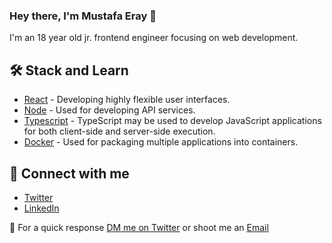 ### Hey there, I'm Mustafa Eray 👋


I'm an 18 year old jr. frontend engineer focusing on web development.


## 🛠 Stack and Learn
- [React](https://reactjs.org/) - Developing highly flexible user interfaces.
- [Node](https://nodejs.org/en/) - Used for developing API services.
- [Typescript](https://www.typescriptlang.org/) - TypeScript may be used to develop JavaScript applications for both client-side and server-side execution.
- [Docker](https://www.docker.com/) - Used for packaging multiple applications into containers.


## 🤝 Connect with me
- [Twitter](https://twitter.com/eraykeskinmac)
- [LinkedIn](https://www.linkedin.com/in/eraykeskinmac/)


🐤 For a quick response <a href="https://twitter.com/eraykeskinmac">DM me on Twitter</a> or shoot me an <a href="mailto:eraykeskinmac@gmail.com">Email</a>


